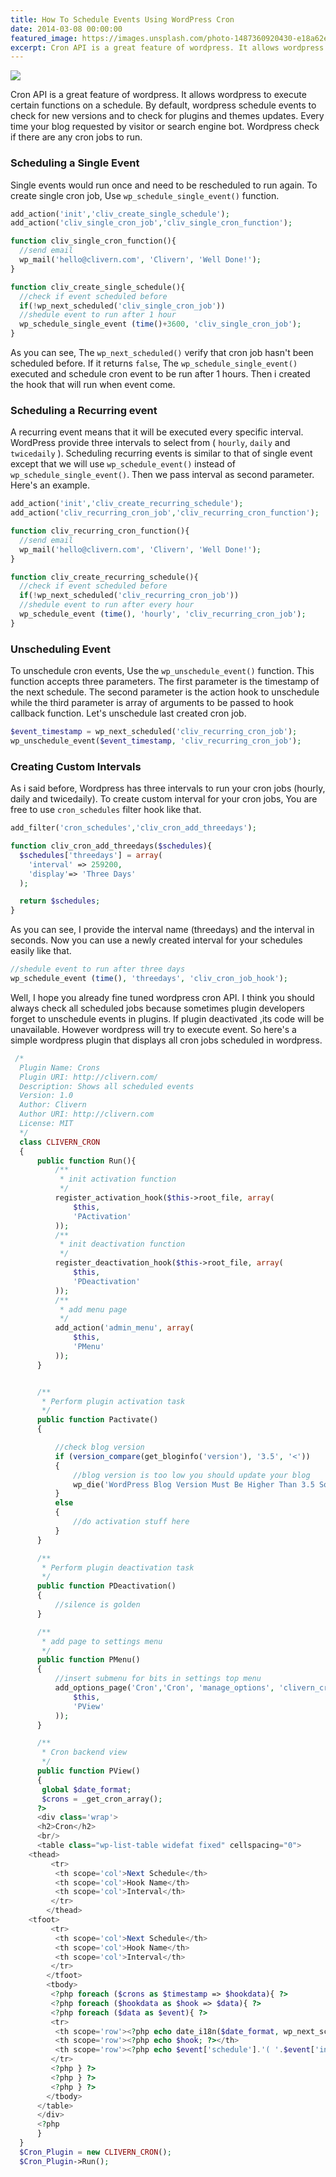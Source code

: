 ```yaml
---
title: How To Schedule Events Using WordPress Cron
date: 2014-03-08 00:00:00
featured_image: https://images.unsplash.com/photo-1487360920430-e18a62e59ad2?q=75&fm=jpg&w=1000&fit=max
excerpt: Cron API is a great feature of wordpress. It allows wordpress to execute certain functions on a schedule. By default, wordpress schedule events to check for new versions and to check for plugins and themes updates. Every time your blog requested by visitor or search engine bot. Wordpress check if there are any cron jobs to run.
---
```


![](https://images.unsplash.com/photo-1487360920430-e18a62e59ad2?q=75&fm=jpg&w=1000&fit=max)

Cron API is a great feature of wordpress. It allows wordpress to execute certain functions on a schedule. By default, wordpress schedule events to check for new versions and to check for plugins and themes updates. Every time your blog requested by visitor or search engine bot. Wordpress check if there are any cron jobs to run.

### Scheduling a Single Event

Single events would run once and need to be rescheduled to run again. To create single cron job, Use `wp_schedule_single_event()` function.

```php
add_action('init','cliv_create_single_schedule');
add_action('cliv_single_cron_job','cliv_single_cron_function');

function cliv_single_cron_function(){
  //send email
  wp_mail('hello@clivern.com', 'Clivern', 'Well Done!');
}

function cliv_create_single_schedule(){
  //check if event scheduled before
  if(!wp_next_scheduled('cliv_single_cron_job'))
  //shedule event to run after 1 hour
  wp_schedule_single_event (time()+3600, 'cliv_single_cron_job');
}
```

As you can see, The `wp_next_scheduled()` verify that cron job hasn't been scheduled before. If it returns `false`, The `wp_schedule_single_event()` executed and schedule cron event to be run after 1 hours. Then i created the hook that will run when event come.

### Scheduling a Recurring event

A recurring event means that it will be executed every specific interval. WordPress provide three intervals to select from ( `hourly`, `daily` and `twicedaily` ). Scheduling recurring events is similar to that of single event except that we will use `wp_schedule_event()` instead of `wp_schedule_single_event()`. Then we pass interval as second parameter. Here's an example.

```php
add_action('init','cliv_create_recurring_schedule');
add_action('cliv_recurring_cron_job','cliv_recurring_cron_function');

function cliv_recurring_cron_function(){
  //send email
  wp_mail('hello@clivern.com', 'Clivern', 'Well Done!');
}

function cliv_create_recurring_schedule(){
  //check if event scheduled before
  if(!wp_next_scheduled('cliv_recurring_cron_job'))
  //shedule event to run after every hour
  wp_schedule_event (time(), 'hourly', 'cliv_recurring_cron_job');
}
```

### Unscheduling Event

To unschedule cron events, Use the `wp_unschedule_event()` function. This function accepts three parameters. The first parameter is the timestamp of the next schedule. The second parameter is the action hook to unschedule while the third parameter is array of arguments to be passed to hook callback function. Let's unschedule last created cron job.

```php
$event_timestamp = wp_next_scheduled('cliv_recurring_cron_job');
wp_unschedule_event($event_timestamp, 'cliv_recurring_cron_job');
```

### Creating Custom Intervals

As i said before, Wordpress has three intervals to run your cron jobs (hourly, daily and twicedaily). To create custom interval for your cron jobs, You are free to use `cron_schedules` filter hook like that.

```php
add_filter('cron_schedules','cliv_cron_add_threedays');

function cliv_cron_add_threedays($schedules){
  $schedules['threedays'] = array(
    'interval' => 259200,
    'display'=> 'Three Days'
  );

  return $schedules;
}
```

As you can see, I provide the interval name (threedays) and the interval in seconds. Now you can use a newly created interval for your schedules easily like that.

```php
//shedule event to run after three days
wp_schedule_event (time(), 'threedays', 'cliv_cron_job_hook');
```

Well, I hope you already fine tuned wordpress cron API. I think you should always check all scheduled jobs because sometimes plugin developers forget to unschedule events in plugins. If plugin deactivated ,its code will be unavailable. However wordpress will try to execute event. So here's a simple wordpress plugin that displays all cron jobs scheduled in wordpress.

```php
 /*
  Plugin Name: Crons
  Plugin URI: http://clivern.com/
  Description: Shows all scheduled events
  Version: 1.0
  Author: Clivern
  Author URI: http://clivern.com
  License: MIT
  */
  class CLIVERN_CRON
  {
      public function Run(){
          /**
           * init activation function
           */
          register_activation_hook($this->root_file, array(
              $this,
              'PActivation'
          ));
          /**
           * init deactivation function
           */
          register_deactivation_hook($this->root_file, array(
              $this,
              'PDeactivation'
          ));
          /**
           * add menu page
           */
          add_action('admin_menu', array(
              $this,
              'PMenu'
          ));
      }


      /**
       * Perform plugin activation task
       */
      public function Pactivate()
      {

          //check blog version
          if (version_compare(get_bloginfo('version'), '3.5', '<'))
          {
              //blog version is too low you should update your blog
              wp_die('WordPress Blog Version Must Be Higher Than 3.5 So Please Update Your Blog', 'Cron');
          }
          else
          {
              //do activation stuff here
          }
      }

      /**
       * Perform plugin deactivation task
       */
      public function PDeactivation()
      {
          //silence is golden
      }

      /**
       * add page to settings menu
       */
      public function PMenu()
      {
          //insert submenu for bits in settings top menu
          add_options_page('Cron','Cron', 'manage_options', 'clivern_cron', array(
              $this,
              'PView'
          ));
      }

      /**
       * Cron backend view
       */
      public function PView()
      {
       global $date_format;
       $crons = _get_cron_array();
      ?>
      <div class='wrap'>
      <h2>Cron</h2>
      <br/>
      <table class="wp-list-table widefat fixed" cellspacing="0">
	<thead>
         <tr>
          <th scope='col'>Next Schedule</th>
          <th scope='col'>Hook Name</th>
          <th scope='col'>Interval</th>
         </tr>
        </thead>
	<tfoot>
         <tr>
          <th scope='col'>Next Schedule</th>
          <th scope='col'>Hook Name</th>
          <th scope='col'>Interval</th>
         </tr>
        </tfoot>
        <tbody>
         <?php foreach ($crons as $timestamp => $hookdata){ ?>
         <?php foreach ($hookdata as $hook => $data){ ?>
         <?php foreach ($data as $event){ ?>
         <tr>
          <th scope='row'><?php echo date_i18n($date_format, wp_next_scheduled($hook)); ?></th>
          <th scope='row'><?php echo $hook; ?></th>
          <th scope='row'><?php echo $event['schedule'].'( '.$event['interval']/(3600).' Hours )'; ?></th>
         </tr>
         <?php } ?>
         <?php } ?>
         <?php } ?>
        </tbody>
      </table>
      </div>
      <?php
      }
  }
  $Cron_Plugin = new CLIVERN_CRON();
  $Cron_Plugin->Run();
```